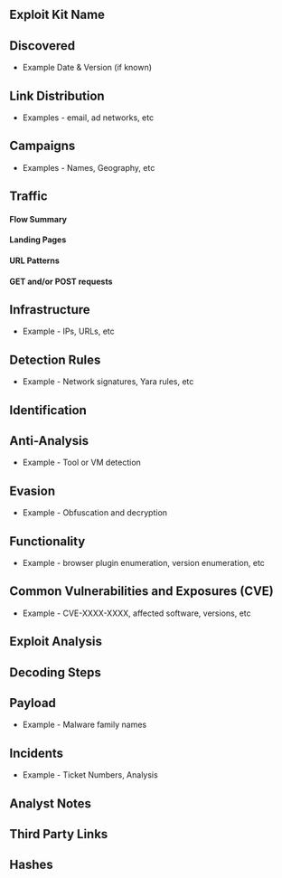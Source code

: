 ## Exploit Kit Name 

## Discovered 
 - Example Date & Version (if known)

## Link Distribution 
 - Examples - email, ad networks, etc

## Campaigns 
 - Examples - Names, Geography, etc

## Traffic 	
	
#### Flow Summary 

#### Landing Pages

#### URL Patterns
	
#### GET and/or POST requests	
	
## Infrastructure
 - Example - IPs, URLs, etc

## Detection Rules  
 - Example - Network signatures, Yara rules, etc

## Identification 

## Anti-Analysis 
 - Example - Tool or VM detection

## Evasion
 - Example - Obfuscation and decryption 
	
## Functionality 
 - Example - browser plugin enumeration, version enumeration, etc
	
## Common Vulnerabilities and Exposures (CVE) 
 - Example - CVE-XXXX-XXXX, affected software, versions, etc
 
##	Exploit Analysis 

## Decoding Steps 
	
## Payload 
 - Example - Malware family names 
		
## Incidents
 - Example - Ticket Numbers, Analysis 
		
## Analyst Notes 
	
## Third Party Links 

## Hashes 
